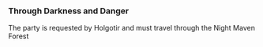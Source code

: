 ### Through Darkness and Danger
The party is requested by Holgotir and must travel through the Night Maven Forest
